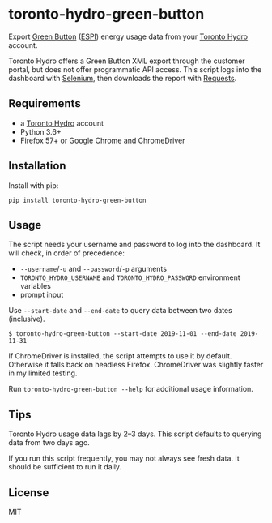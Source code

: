 # toronto-hydro-green-button

Export [Green Button](https://green-button.github.io/) ([ESPI](https://www.naesb.org//ESPI_Standards.asp)) energy usage data from your [Toronto Hydro](https://torontohydro.com/) account.

Toronto Hydro offers a Green Button XML export through the customer portal, but does not offer programmatic API access.
This script logs into the dashboard with [Selenium](https://selenium.dev/), then downloads the report with [Requests](https://2.python-requests.org/en/master/).

## Requirements

* a [Toronto Hydro](https://torontohydro.com/) account
* Python 3.6+
* Firefox 57+ or Google Chrome and ChromeDriver

## Installation

Install with pip:

```
pip install toronto-hydro-green-button
```

## Usage

The script needs your username and password to log into the dashboard.
It will check, in order of precedence:

* `--username`/`-u` and `--password`/`-p` arguments
* `TORONTO_HYDRO_USERNAME` and `TORONTO_HYDRO_PASSWORD` environment variables
* prompt input

Use `--start-date` and `--end-date` to query data between two dates (inclusive).

```
$ toronto-hydro-green-button --start-date 2019-11-01 --end-date 2019-11-31
```

If ChromeDriver is installed, the script attempts to use it by default.
Otherwise it falls back on headless Firefox.
ChromeDriver was slightly faster in my limited testing.

Run `toronto-hydro-green-button --help` for additional usage information.

## Tips

Toronto Hydro usage data lags by 2&ndash;3 days.
This script defaults to querying data from two days ago.

If you run this script frequently, you may not always see fresh data.
It should be sufficient to run it daily.

## License

MIT
